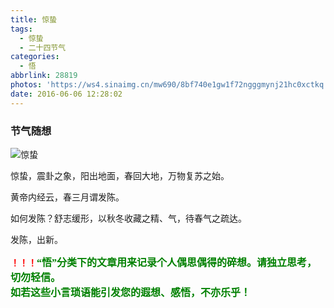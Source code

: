 ```yaml
---
title: 惊蛰
tags:
  - 惊蛰
  - 二十四节气
categories:
  - 悟
abbrlink: 28819
photos: 'https://ws4.sinaimg.cn/mw690/8bf740e1gw1f72ngggmynj21hc0xctkq.jpg'
date: 2016-06-06 12:28:02
---
```

### 节气随想  
![惊蛰](https://ws4.sinaimg.cn/mw690/8bf740e1gw1f72ngggmynj21hc0xctkq.jpg)

惊蛰，震卦之象，阳出地面，春回大地，万物复苏之始。  

黄帝内经云，春三月谓发陈。  

如何发陈？舒志缓形，以秋冬收藏之精、气，待春气之疏达。  

发陈，出新。  


**<font color=red>！！！</font><font color=green face=微软雅黑 size=3>“悟”分类下的文章用来记录个人偶思偶得的碎想。请独立思考，切勿轻信。  
如若这些小言琐语能引发您的遐想、感悟，不亦乐乎！</font>**